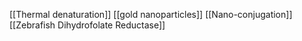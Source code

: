 [[Thermal denaturation]]
[[gold nanoparticles]]
[[Nano-conjugation]]
[[Zebrafish Dihydrofolate Reductase]]
